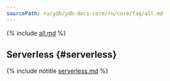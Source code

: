 ```yaml
---
sourcePath: ru/ydb/ydb-docs-core/ru/core/faq/all.md
---
```


{% include [all.md](_includes/all.md) %}

## Serverless {#serverless}

{% include notitle [serverless.md](serverless.md) %}

